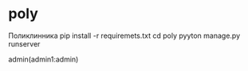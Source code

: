 # poly
Поликлинника
pip install -r requiremets.txt
cd poly
pyyton manage.py runserver

admin(admin1:admin)
